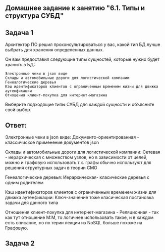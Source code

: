 
## Домашнее задание к занятию "6.1. Типы и структура СУБД"

## Задача 1

Архитектор ПО решил проконсультироваться у вас, какой тип БД лучше выбрать для хранения определенных данных.

Он вам предоставил следующие типы сущностей, которые нужно будет хранить в БД:

    Электронные чеки в json виде
    Склады и автомобильные дороги для логистической компании
    Генеалогические деревья
    Кэш идентификаторов клиентов с ограниченным временем жизни для движка аутенфикации
    Отношения клиент-покупка для интернет-магазина

Выберите подходящие типы СУБД для каждой сущности и объясните свой выбор.
   
## Ответ:
    
  Электронные чеки в json виде: Документо-ориентированная - классичиское применение документов json
  
  Склады и автомобильные дороги для логистической компании: Сетевая - иерархическая с множеством узлов, 
  но в зависимости от целей, можно и графовую использовать т.к. графы обычно используют для решения структурных задач в теории СМО 
  
  Генеалогические деревья: Иерархическая- класические деревья с одним родителем
  
  Кэш идентификаторов клиентов с ограниченным временем жизни для движка аутенфикации: Ключ-значение тоже класическая постановка задачи для данного типа
  
  Отношения клиент-покупка для интернет-магазина - Реляционная - так как тут отношение М:М, то логичнее использовать такое, и в каждом есть описание,
  но по терии лекции из NoSQL больше похоже на Графовую.

## Задача 2
    
